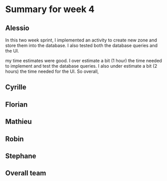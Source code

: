 # Summary for week 4

## Alessio
In this two week sprint, I implemented an activity to create new zone and store them into the database. I also tested both the database queries and the UI. 

my time estimates were good. I over estimate a bit (1 hour) the time needed to implement and test the database queries. I also under estimate a bit (2 hours) the time needed for the UI. So overall, 


## Cyrille

## Florian 

## Mathieu

## Robin

## Stephane

## Overall team

